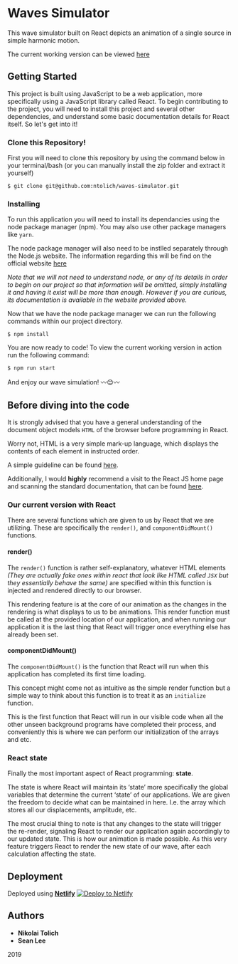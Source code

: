 # Waves Simulator

This wave simulator built on React depicts an animation of a single source in simple harmonic motion.

The current working version can be viewed [here](https://elegant-hoover-109acc.netlify.com/)

## Getting Started

This project is built using JavaScript to be a web application, more specifically using a JavaScript library called React.
To begin contributing to the project, you will need to install this project and several other dependencies, and understand some basic documentation details for React itself. 
So let's get into it!

### Clone this Repository!

First you will need to clone this repository by using the command below in your terminal/bash (or you can manually install the zip folder and extract it yourself) 

```
$ git clone git@github.com:ntolich/waves-simulator.git
```

### Installing

To run this application you will need to install its dependancies using the node package manager (npm).
You may also use other package managers like `yarn`.

The node package manager will also need to be instlled separately through the Node.js website. 
The information regarding this will be find on the official website [here](https://nodejs.org/en/)

_Note that we will not need to understand node, or any of its details in order to begin on our project so that information will be omitted, simply installing it and having it exist will be more than enough. However if you are curious, its documentation is available in the website provided above._

Now that we have the node package manager we can run the following commands within our project directory.

```
$ npm install
```

You are now ready to code! To view the current working version in action run the following command:

```
$ npm run start
```

And enjoy our wave simulation! 〰️😊〰️

## Before diving into the code

It is strongly advised that you have a general understanding of the document object models `HTML` of the browser before programming in React. 

Worry not, HTML is a very simple mark-up language, which displays the contents of each element in instructed order.

A simple guideline can be found [here](https://www.w3schools.com/html/html_intro.asp).

Additionally, I would **highly** recommend a visit to the React JS home page and scanning the standard documentation, that can be found [here](https://reactjs.org/). 

### Our current version with React

There are several functions which are given to us by React that we are utilizing. 
These are specifically the `render()`, and `componentDidMount()` functions. 

#### render()

The `render()` function is rather self-explanatory, whatever HTML elements _(They are actually fake ones within react that look like HTML called `JSX` but they essentially behave the same)_ are specified within this function is injected and rendered directly to our browser. 

This rendering feature is at the core of our animation as the changes in the rendering is what displays to us to be animations. This render function must be called at the provided location of our application, and when running our application it is the last thing that React will trigger once everything else has already been set. 

#### componentDidMount()

The `componentDidMount()` is the function that React will run when this application has completed its first time loading. 

This concept might come not as intuitive as the simple render function but a simple way to think about this function is to treat it as an `initialize` function. 

This is the first function that React will run in our visible code when all the other unseen background programs have completed their process, and conveniently this is where we can perform our initialization of the arrays and etc. 

### React state

Finally the most important aspect of React programming: **state**. 

The state is where React will maintain its ‘state’ more specifically the global variables that determine the current ‘state’ of our applications. We are given the freedom to decide what can be maintained in here. I.e. the array which stores all our displacements, amplitude, etc. 


The most crucial thing to note is that any changes to the state will trigger the re-render, signaling React to render our application again accordingly to our updated state. This is how our animation is made possible. As this very feature triggers React to render the new state of our wave, after each calculation affecting the state.

## Deployment

Deployed using [**Netlify**](https://www.netlify.com/)
[![Deploy to Netlify](https://www.netlify.com/img/deploy/button.svg)](https://app.netlify.com/start/deploy?repository=https://github.com/netlify/netlify-statuskit)

## Authors

* **Nikolai Tolich**
* **Sean Lee** 

2019


